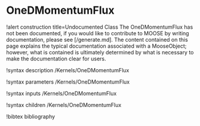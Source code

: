 <!-- MOOSE Documentation Stub: Remove this when content is added. -->

# OneDMomentumFlux

!alert construction title=Undocumented Class
The OneDMomentumFlux has not been documented, if you would like to contribute to MOOSE by
writing documentation, please see [/generate.md]. The content contained on this page explains
the typical documentation associated with a MooseObject; however, what is contained is ultimately
determined by what is necessary to make the documentation clear for users.

!syntax description /Kernels/OneDMomentumFlux

!syntax parameters /Kernels/OneDMomentumFlux

!syntax inputs /Kernels/OneDMomentumFlux

!syntax children /Kernels/OneDMomentumFlux

!bibtex bibliography
